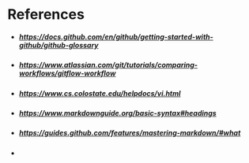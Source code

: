 # References
- ##### https://docs.github.com/en/github/getting-started-with-github/github-glossary
- ##### https://www.atlassian.com/git/tutorials/comparing-workflows/gitflow-workflow
- ##### https://www.cs.colostate.edu/helpdocs/vi.html
- ##### https://www.markdownguide.org/basic-syntax#headings
- ##### https://guides.github.com/features/mastering-markdown/#what
- ##### 
